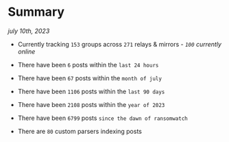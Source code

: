 
# Summary
_july 10th, 2023_

- Currently tracking `153` groups across `271` relays & mirrors - _`100` currently online_

- There have been `6` posts within the `last 24 hours`

- There have been `67` posts within the `month of july`

- There have been `1106` posts within the `last 90 days`

- There have been `2108` posts within the `year of 2023`

- There have been `6799` posts `since the dawn of ransomwatch`

- There are `80` custom parsers indexing posts
